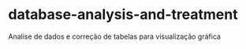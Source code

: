 # database-analysis-and-treatment
Analise de dados e correção de tabelas para visualização gráfica 
